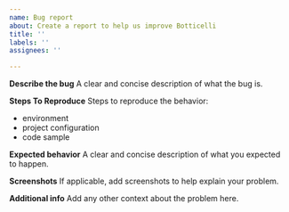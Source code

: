 ```yaml
---
name: Bug report
about: Create a report to help us improve Botticelli
title: ''
labels: ''
assignees: ''

---
```


**Describe the bug**
A clear and concise description of what the bug is.

**Steps To Reproduce**
Steps to reproduce the behavior:
- environment
- project configuration
- code sample

**Expected behavior**
A clear and concise description of what you expected to happen.

**Screenshots**
If applicable, add screenshots to help explain your problem.

**Additional info**
Add any other context about the problem here.
